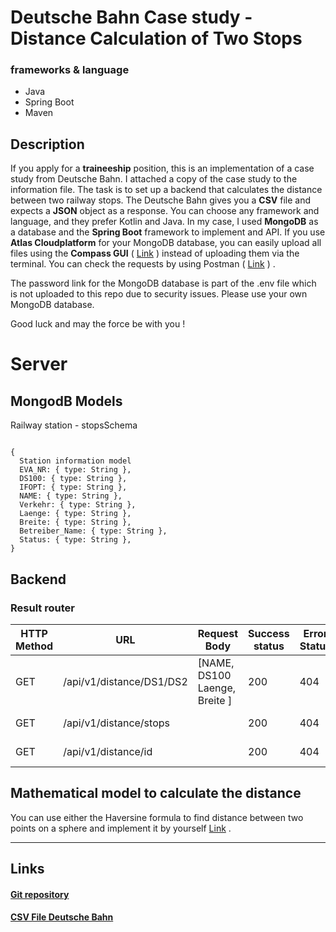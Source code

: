 # Deutsche Bahn Case study - Distance Calculation of Two Stops
### frameworks & language
 - Java
 - Spring Boot
 - Maven

## Description 
If you apply for a **traineeship** position, this is an implementation of a case study from Deutsche Bahn. I attached a copy of the case study to the information file. The task is to set up a backend that calculates the distance between two railway stops. The Deutsche Bahn gives you a **CSV** file and expects a **JSON** object as a response. You can choose any framework and language, and they prefer Kotlin and Java. In my case, I used **MongoDB** as a database and the **Spring Boot** framework to implement and API. If you use **Atlas Cloudplatform** for your MongoDB database, you can easily upload all files using the **Compass GUI** ( [Link](https://www.mongodb.com/try/download/compass) ) instead of uploading them via the terminal. You can check the requests by using Postman  ( [Link](https://learning.postman.com/docs/sending-requests/requests/) ) . 

The password link for the MongoDB database is part of the .env file which is not uploaded to this repo due to security issues. Please use your own MongoDB database.

Good luck and may the force be with you !

# Server 

## MongodB Models
Railway station - stopsSchema
```

{
  Station information model
  EVA_NR: { type: String },
  DS100: { type: String },
  IFOPT: { type: String },
  NAME: { type: String },
  Verkehr: { type: String },
  Laenge: { type: String },
  Breite: { type: String },
  Betreiber_Name: { type: String },
  Status: { type: String },
}
```

## Backend

### Result router

| HTTP Method | URL            | Request Body                                                 | Success status | Error Status | Description                                                  |
| ----------- | -------------- | ------------------------------------------------------------ | -------------- | ------------ | ------------------------------------------------------------ |
| GET         | /api/v1/distance/DS1/DS2     |  [NAME, DS100 Laenge, Breite ]                                                            | 200            | 404          | Get station information for calculation.           |
| GET         | /api/v1/distance/stops     |                                                              | 200            | 404          | Get all stations.          |
| GET         | /api/v1/distance/id     |                                                              | 200            | 404          | Get station by id.          |


 ## Mathematical model to calculate the distance
 You can use either the Haversine formula to find distance between two points on a sphere and implement it by yourself [Link](https://www.geeksforgeeks.org/haversine-formula-to-find-distance-between-two-points-on-a-sphere/) .
              
---
## Links
#### [Git repository](https://github.com/akolundzic/DBCaseStudyJava.git)
#### [CSV File Deutsche Bahn](https://data.deutschebahn.com/dataset/data-haltestellen.html#)












